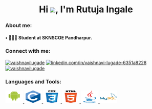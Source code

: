 <h1 align="center">Hi <img src="https://media1.tenor.com/images/f88ee476d2f653b9cbc5a7b95acbd265/tenor.gif?itemid=11366012" width="36px">, I'm Rutuja Ingale </h1>
<h3 align="left">About me:</h3>
<h4 align="left">• 👩🏻‍🎓 Student at SKNSCOE Pandharpur.</h4>

<h3 align="left">Connect with me:</h3>
<p align="left">
<a href="https://twitter.com/RutujaIngale135" target="blank"><img class="set" align="center" src="https://raw.githubusercontent.com/rahuldkjain/github-profile-readme-generator/master/src/images/icons/Social/twitter.svg" alt="vaishnavilugade" height="30" width="70" /></a>
  <a href="https://linkedin.com/in/linkedin.com/in/ rutuja-ingale-42b185246    " target="blank"><img class="set" align="center" src="https://raw.githubusercontent.com/rahuldkjain/github-profile-readme-generator/master/src/images/icons/Social/linked-in-alt.svg" alt="linkedin.com/in/vaishnavi-lugade-6351a8228" height="30" width="70" /></a>
<a href="https://www.hackerrank.com/ingalerutuja2002 " target="blank"><img class="set" align="center" src="https://raw.githubusercontent.com/rahuldkjain/github-profile-readme-generator/master/src/images/icons/Social/hackerrank.svg" alt="vaishnavilugade" height="30" width="70" /></a>
</p>

<h3 align="left">Languages and Tools:</h3>
<p align="left"><a href="https://developer.android.com" target="_blank" rel="noreferrer"> <img class="img" src="https://raw.githubusercontent.com/devicons/devicon/master/icons/android/android-original-wordmark.svg" alt="android" width="55" height="40"/>              </a>    <a href="https://www.cprogramming.com/" target="_blank" rel="noreferrer"> <img class="img" src="https://raw.githubusercontent.com/devicons/devicon/master/icons/c/c-original.svg" alt="c" width="55" height="40"/> </a>    <a href="https://www.w3schools.com/css/" target="_blank" rel="noreferrer"> <img class="img" src="https://raw.githubusercontent.com/devicons/devicon/master/icons/css3/css3-original-wordmark.svg" alt="css3" width="55" height="40"/> </a>       <a href="https://www.w3.org/html/" target="_blank" rel="noreferrer"> <img class="img" src="https://raw.githubusercontent.com/devicons/devicon/master/icons/html5/html5-original-wordmark.svg" alt="html5" width="55" height="40"/> </a>    <a href="https://www.java.com" target="_blank" rel="noreferrer"> <img  src="https://raw.githubusercontent.com/devicons/devicon/master/icons/java/java-original.svg" alt="java" width="55" height="40"/> </a>    <a href="https://www.mysql.com/" target="_blank" rel="noreferrer"> <img class="img" src="https://raw.githubusercontent.com/devicons/devicon/master/icons/mysql/mysql-original-wordmark.svg" alt="mysql" width="55" height="40"/> </a>    </p>


